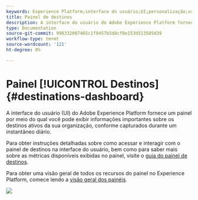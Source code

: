 ```yaml
---
keywords: Experience Platform;interface do usuário;UI;personalização;uso de licença painel;painel;uso de licença;direito;consumo
title: Painel de destinos
description: A interface do usuário do Adobe Experience Platform fornece um painel por meio do qual você pode exibir informações importantes sobre os destinos ativos da sua organização.
type: Documentation
source-git-commit: 998332007465c1f8457b5d8cf0e153d513505d39
workflow-type: tm+mt
source-wordcount: '121'
ht-degree: 0%

---
```



# Painel [!UICONTROL Destinos] {#destinations-dashboard}

A interface do usuário (UI) do Adobe Experience Platform fornece um painel por meio do qual você pode exibir informações importantes sobre os destinos ativos da sua organização, conforme capturados durante um instantâneo diário.

Para obter instruções detalhadas sobre como acessar e interagir com o painel de destinos na interface do usuário, bem como para saber mais sobre as métricas disponíveis exibidas no painel, visite o [guia do painel de destinos](../dashboards/guides/destinations.md).

Para obter uma visão geral de todos os recursos do painel no Experience Platform, comece lendo a [visão geral dos painéis](../../dashboards/home.md).

![](images/destinations-dashboard/dashboard-overview.png)